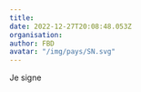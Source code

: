```yaml
---
title: 
date: 2022-12-27T20:08:48.053Z
organisation: 
author: FBD
avatar: "/img/pays/SN.svg"
---
```


Je signe